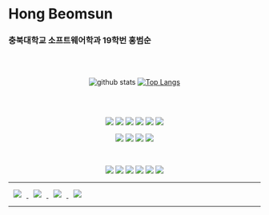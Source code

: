 

# Hong Beomsun

### 충북대학교 소프트웨어학과 19학번 홍범순

<div align=center>
</br>
</br>

  ![github stats](https://github-readme-stats.vercel.app/api?username=beomsun0829&show_icons=true&theme=github_dark )
  [![Top Langs](https://github-readme-stats.vercel.app/api/top-langs/?username=beomsun0829&layout=compact&theme=dracula)](https://github.com/metleeha)

  
</br>
</br>

<p align="center">
<img src="https://img.shields.io/badge/-Javascript-f7df1e?style=for-the-badge&logo=javascript&logoColor=black"/></a>
<img src="https://img.shields.io/badge/Python-3776AB?style=for-the-badge&logo=Python&logoColor=2B2728"/></a>
<img src="https://img.shields.io/badge/C++-00599C?style=for-the-badge&logo=c%2B%2B&logoColor=white"/></a>
<img src="https://img.shields.io/badge/HTML5-E34F26?style=for-the-badge&logo=HTML5&logoColor=white"/></a>
<img src="https://img.shields.io/badge/CSS3-1572B6?style=for-the-badge&logo=CSS3&logoColor=white"/></a>
<img src="https://img.shields.io/badge/Arduino-00979D?style=for-the-badge&logo=Arduino&logoColor=white"/></a>
</p>

<p align="center">
<img src="https://img.shields.io/badge/TensorFlow-47A248?style=for-the-badge&logo=TensorFlow&logoColor=white"/></a> 
<img src="https://img.shields.io/badge/Google Cloud Computing-232F3E?style=for-the-badge&logo=GoogleCloud&logoColor=white"/></a> 
<img src="https://img.shields.io/badge/OpenAI-412991?style=for-the-badge&logo=OpenAI&logoColor=white"/></a>  
<img src="https://img.shields.io/badge/OpenCV-5C3EE8?style=for-the-badge&logo=OpenCV&logoColor=white"/></a>  
</p>



</br>
<p align="center">
<img src="https://img.shields.io/badge/Windows-0078D6?style=for-the-badge&logo=Windows&logoColor=white"/></a>  
<img src="https://img.shields.io/badge/Linux-FCC624?style=for-the-badge&logo=Linux&logoColor=black"/></a> 
<img src="https://img.shields.io/badge/Visual Studio Code-007ACC?style=for-the-badge&logo=VisualStudiocode&logoColor=white"/></a>  
<img src="https://img.shields.io/badge/Google Colab-232F3E?style=for-the-badge&logo=GoogleColab&logoColor=white"/></a>  
<img src="https://img.shields.io/badge/Visual Studio-5C2D91?style=for-the-badge&logo=VisualStudio&logoColor=white"/></a>  
<img src="https://img.shields.io/badge/Jupyter-F37626?style=for-the-badge&logo=Jupyter&logoColor=white"/></a>  

</p>
  
</div>


<hr>




<a href="mailto:ghsqjatns@gmail.com"> <img src="https://img.shields.io/badge/ghsqjatns@gmail.com-d14836?style=for-the-badge&logo=Gmail&logoColor=white&link=mailto:ghsqjatns@gmail.com" style="height : auto; margin-left : 10px; margin-right : 10px;"/>
</a>
<a href="https://beomsun0829.tistory.com/"> <img src="http://img.shields.io/badge/-Tech%20Blog-655ced?style=for-the-badge&logo=github&logoColor=white&link=https://beomsun0829.tistory.com/" style="height : auto; margin-left : 10px; margin-right : 10px;"/>
</a>
<a href="https://instagram.com/beomsun_kun"> <img src="http://img.shields.io/badge/-Instagram-E4405F?style=for-the-badge&logo=instagram&logoColor=white&link=https://instagram.com/beomsun_kun/" style="height : auto; margin-left : 10px; margin-right : 10px;"/>
</a>
<a href="https://www.facebook.com/beomsun0829"> <img src="http://img.shields.io/badge/-facebook-1877F2?style=for-the-badge&logo=facebook&logoColor=white&link=https://www.facebook.com/beomsun0829" style="height : auto; margin-left : 10px; margin-right : 10px;"/>
</a>

<hr>





<!--
**beomsun0829/beomsun0829** is a ✨ _special_ ✨ repository because its `README.md` (this file) appears on your GitHub profile.

Here are some ideas to get you started:

- 🔭 I’m currently working on ...
- 🌱 I’m currently learning ...
- 👯 I’m looking to collaborate on ...
- 🤔 I’m looking for help with ...
- 💬 Ask me about ...
- 📫 How to reach me: ...
- 😄 Pronouns: ...
- ⚡ Fun fact: ...
-->
